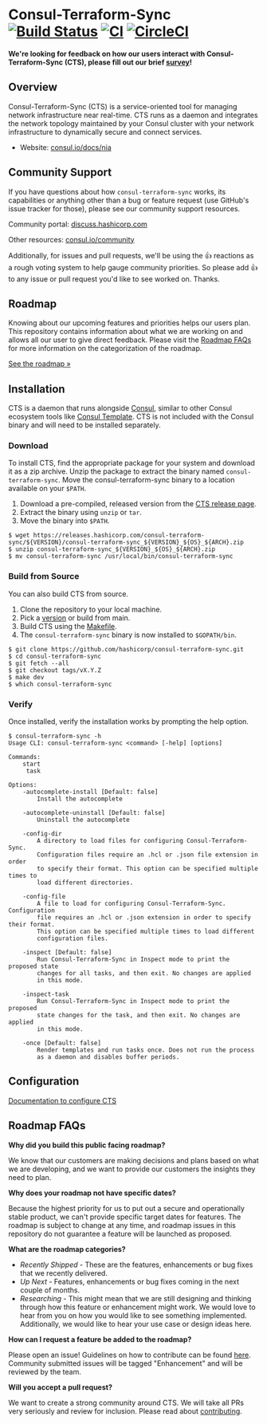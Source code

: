 # Consul-Terraform-Sync [![Build Status](https://github.com/hashicorp/consul-terraform-sync/actions/workflows/build.yml/badge.svg)](https://github.com/hashicorp/consul-terraform-sync/actions/workflows/build.yml) [![CI](https://github.com/hashicorp/consul-terraform-sync/actions/workflows/ci.yml/badge.svg)](https://github.com/hashicorp/consul-terraform-sync/actions/workflows/ci.yml) [![CircleCI](https://circleci.com/gh/hashicorp/consul-terraform-sync/tree/main.svg?style=svg&circle-token=a88491ffa8b02149fc483c29c6b8b91ed771f5a5)](https://circleci.com/gh/hashicorp/consul-terraform-sync/tree/main)

**We're looking for feedback on how our users interact with Consul-Terraform-Sync (CTS), please fill out our brief [survey](https://hashicorp.sjc1.qualtrics.com/jfe/form/SV_9BHmabK0UHe5O06)!**

## Overview

Consul-Terraform-Sync (CTS) is a service-oriented tool for managing network infrastructure near real-time. CTS runs as a daemon and integrates the network topology maintained by your Consul cluster with your network infrastructure to dynamically secure and connect services.

- Website: [consul.io/docs/nia](https://www.consul.io/docs/nia)

## Community Support

If you have questions about how `consul-terraform-sync` works, its capabilities or anything other than a bug or feature request (use GitHub's issue tracker for those), please see our community support resources.

Community portal: [discuss.hashicorp.com](https://discuss.hashicorp.com/tags/c/consul/29/consul-terraform-sync)

Other resources: [consul.io/community](https://www.consul.io/community)

Additionally, for issues and pull requests, we'll be using the 👍 reactions as a rough voting system to help gauge community priorities. So please add 👍 to any issue or pull request you'd like to see worked on. Thanks.

## Roadmap

Knowing about our upcoming features and priorities helps our users plan. This repository contains information about what we are working on and allows all our user to give direct feedback. Please visit the [Roadmap FAQs](#roadmap-faqs) for more information on the categorization of the roadmap.

[See the roadmap »](https://github.com/hashicorp/consul-terraform-sync/projects/1)

## Installation

CTS is a daemon that runs alongside [Consul](https://github.com/hashicorp/consul), similar to other Consul ecosystem tools like [Consul Template](https://github.com/hashicorp/consul-template). CTS is not included with the Consul binary and will need to be installed separately.

### Download

To install CTS, find the appropriate package for your system and download it as a zip archive. Unzip the package to extract the binary named `consul-terraform-sync`. Move the consul-terraform-sync binary to a location available on your `$PATH`.

1. Download a pre-compiled, released version from the [CTS release page](https://releases.hashicorp.com/consul-terraform-sync/).
1. Extract the binary using `unzip` or `tar`.
1. Move the binary into `$PATH`.

```shell
$ wget https://releases.hashicorp.com/consul-terraform-sync/${VERSION}/consul-terraform-sync_${VERSION}_${OS}_${ARCH}.zip
$ unzip consul-terraform-sync_${VERSION}_${OS}_${ARCH}.zip
$ mv consul-terraform-sync /usr/local/bin/consul-terraform-sync
```

### Build from Source

You can also build CTS from source.

1. Clone the repository to your local machine.
1. Pick a [version](https://github.com/hashicorp/consul-terraform-sync/releases) or build from main.
1. Build CTS using the [Makefile](Makefile).
1. The `consul-terraform-sync` binary is now installed to `$GOPATH/bin`.

```shell
$ git clone https://github.com/hashicorp/consul-terraform-sync.git
$ cd consul-terraform-sync
$ git fetch --all
$ git checkout tags/vX.Y.Z
$ make dev
$ which consul-terraform-sync
```

### Verify

Once installed, verify the installation works by prompting the help option.

```shell
$ consul-terraform-sync -h
Usage CLI: consul-terraform-sync <command> [-help] [options]

Commands:
    start
     task

Options:
    -autocomplete-install [Default: false]
        Install the autocomplete

    -autocomplete-uninstall [Default: false]
        Uninstall the autocomplete

    -config-dir
        A directory to load files for configuring Consul-Terraform-Sync.
        Configuration files require an .hcl or .json file extension in order
        to specify their format. This option can be specified multiple times to
        load different directories.

    -config-file
        A file to load for configuring Consul-Terraform-Sync. Configuration
        file requires an .hcl or .json extension in order to specify their format.
        This option can be specified multiple times to load different
        configuration files.

    -inspect [Default: false]
        Run Consul-Terraform-Sync in Inspect mode to print the proposed state
        changes for all tasks, and then exit. No changes are applied
        in this mode.

    -inspect-task
        Run Consul-Terraform-Sync in Inspect mode to print the proposed
        state changes for the task, and then exit. No changes are applied
        in this mode.

    -once [Default: false]
        Render templates and run tasks once. Does not run the process
        as a daemon and disables buffer periods.
```

## Configuration

[Documentation to configure CTS](https://consul.io/docs/nia/configuration)

## Roadmap FAQs

**Why did you build this public facing roadmap?**

We know that our customers are making decisions and plans based on what we are developing, and we want to provide our customers the insights they need to plan.

**Why does your roadmap not have specific dates?**

Because the highest priority for us to put out a secure and operationally stable product, we can't provide specific target dates for features. The roadmap is subject to change at any time, and roadmap issues in this repository do not guarantee a feature will be launched as proposed.

**What are the roadmap categories?**

- _Recently Shipped_ - These are the features, enhancements or bug fixes that we recently delivered.
- _Up Next_ - Features, enhancements or bug fixes coming in the next couple of months.
- _Researching_ - This might mean that we are still designing and thinking through how this feature or enhancement might work. We would love to hear from you on how you would like to see something implemented. Additionally, we would like to hear your use case or design ideas here.

**How can I request a feature be added to the roadmap?**

Please open an issue! Guidelines on how to contribute can be found [here](/CONTRIBUTING.md). Community submitted issues will be tagged "Enhancement" and will be reviewed by the team.

**Will you accept a pull request?**

We want to create a strong community around CTS. We will take all PRs very seriously and review for inclusion. Please read about [contributing](/CONTRIBUTING.md).
